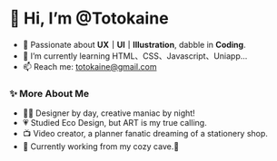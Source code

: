 # 🧸 Hi, I’m @Totokaine #
- 👀 Passionate about **UX｜UI｜Illustration**, dabble in **Coding**.
- 🌱 I’m currently learning HTML、CSS、Javascript、Uniapp...
- 📫 Reach me: totokaine@gmail.com

 ### ✨   More About Me ###
- 👩‍🎨 Designer by day, creative maniac by night!
- 💗 Studied Eco Design, but ART is my true calling.
- 📺 Video creator, a planner fanatic dreaming of a stationery shop.
- 🚀 Currently working from my cozy cave.🐻




 

<!---
Totokaine/Totokaine is a ✨ special ✨ repository because its `README.md` (this file) appears on your GitHub profile.
You can click the Preview link to take a look at your changes.
--->
